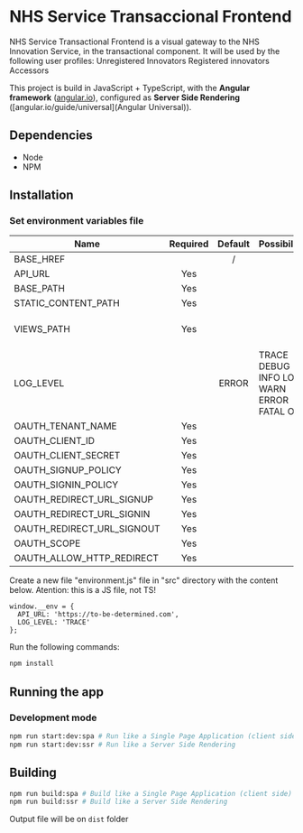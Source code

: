 # NHS Service Transaccional Frontend
NHS Service Transactional Frontend is a visual gateway to the NHS Innovation Service, in the transactional component. It will be used by the following user profiles:
Unregistered Innovators
Registered innovators
Accessors

This project is build in JavaScript + TypeScript, with the **Angular framework** ([angular.io]()), configured as **Server Side Rendering** ([angular.io/guide/universal](Angular Universal)).


## Dependencies
- Node
- NPM

## Installation
### Set environment variables file
| Name                        | Required | Default | Possibilities                             | Description                          |
| --------------------------- | :------: | :-----: | ----------------------------------------- | ------------------------------------ |
| BASE_HREF                   |          |    /    |                                           |                                      |
| API_URL                     |   Yes    |         |                                           |                                      |
| BASE_PATH                   |   Yes    |         |                                           |                                      |
| STATIC_CONTENT_PATH         |   Yes    |         |                                           |                                      |
| VIEWS_PATH                  |   Yes    |         |                                           | Path to browser directory            |
| LOG_LEVEL                   |          |  ERROR  | TRACE DEBUG INFO LOG WARN ERROR FATAL OFF |                                      |
| OAUTH_TENANT_NAME           |   Yes    |         |                                           |                                      |
| OAUTH_CLIENT_ID             |   Yes    |         |                                           |                                      |
| OAUTH_CLIENT_SECRET         |   Yes    |         |                                           |                                      |
| OAUTH_SIGNUP_POLICY         |   Yes    |         |                                           |                                      |
| OAUTH_SIGNIN_POLICY         |   Yes    |         |                                           |                                      |
| OAUTH_REDIRECT_URL_SIGNUP   |   Yes    |         |                                           |                                      |
| OAUTH_REDIRECT_URL_SIGNIN   |   Yes    |         |                                           |                                      |
| OAUTH_REDIRECT_URL_SIGNOUT  |   Yes    |         |                                           |                                      |
| OAUTH_SCOPE                 |   Yes    |         |                                           |                                      |
| OAUTH_ALLOW_HTTP_REDIRECT   |   Yes    |         |                                           |                                      |

Create a new file "environment.js" file in "src" directory with the content below. Atention: this is a JS file, not TS!
```
window.__env = {
  API_URL: 'https://to-be-determined.com',
  LOG_LEVEL: 'TRACE'
};
```

Run the following commands:
```bash
npm install
```

## Running the app
### Development mode
```bash
npm run start:dev:spa # Run like a Single Page Application (client side)
npm run start:dev:ssr # Run like a Server Side Rendering
```

## Building
```bash
npm run build:spa # Build like a Single Page Application (client side)
npm run build:ssr # Build like a Server Side Rendering
```
Output file will be on `dist` folder
